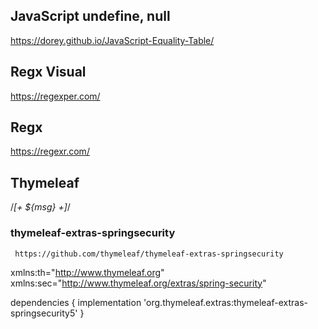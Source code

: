 ## JavaScript undefine, null
https://dorey.github.io/JavaScript-Equality-Table/

## Regx Visual
https://regexper.com/

## Regx
https://regexr.com/

## Thymeleaf
/*[+ ${msg} +]*/

### thymeleaf-extras-springsecurity
     https://github.com/thymeleaf/thymeleaf-extras-springsecurity

xmlns:th="http://www.thymeleaf.org" xmlns:sec="http://www.thymeleaf.org/extras/spring-security"

dependencies {
  implementation 'org.thymeleaf.extras:thymeleaf-extras-springsecurity5'
}
